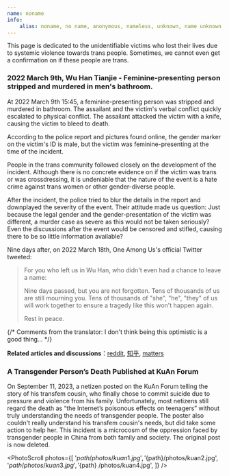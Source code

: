```yaml
---
name: noname
info:
    alias: noname, no name, anonymous, nameless, unknown, name unknown
---
```


This page is dedicated to the unidentifiable victims who lost their lives due to systemic violence towards trans people.
Sometimes, we cannot even get a confirmation on if these people are trans.

### 2022 March 9th, Wu Han Tianjie - Feminine-presenting person stripped and murdered in men's bathroom.

At 2022 March 9th 15:45, a feminine-presenting person was stripped and murdered in bathroom.
The assailant and the victim's verbal conflict quickly escalated to physical conflict.
The assailant attacked the victim with a knife, causing the victim to bleed to death.

According to the police report and pictures found online,
the gender marker on the victim's ID is male, but the victim was feminine-presenting at the time of the incident.

People in the trans community followed closely on the development of the incident.
Although there is no concrete evidence on if the victim was trans or was crossdressing,
it is undeniable that the nature of the event is a hate crime against trans women or other gender-diverse people.

After the incident, the police tried to blur the details in the report and downplayed the severity of the event.
Their attitude made us question:
Just because the legal gender and the gender-presentation of the victim was different, a murder case as severe as this would not be taken seriously?
Even the discussions after the event would be censored and stifled, causing there to be so little information available?

Nine days after, on 2022 March 18th, One Among Us's official Twitter tweeted:

> For you who left us in Wu Han, who didn't even had a chance to leave a name:
>
> Nine days passed,
> but you are not forgotten.
> Tens of thousands of us are still mourning you.
> Tens of thousands of "she", "he", "they" of us will work together to ensure a tragedy like this won't happen again.
>
> Rest in peace.

{/* Comments from the translator: I don't think being this optimistic is a good thing... */}

**Related articles and discussions**：[reddit](https://www.reddit.com/r/China_irl/comments/tb0sen/%E6%AD%A6%E6%B1%89%E5%A4%A9%E8%A1%97%E5%8F%91%E7%94%9F%E6%9D%80%E4%BA%BA%E6%A1%88%E7%96%91%E4%BC%BC%E6%98%AF%E5%AF%B9%E8%B7%A8%E6%80%A7%E5%88%AB%E5%A5%B3%E6%80%A7%E7%9A%84%E4%BB%87%E6%81%A8%E7%8A%AF%E7%BD%AA%E7%9B%B8%E5%85%B3%E8%AF%9D%E9%A2%98%E5%92%8C%E5%BE%AE%E5%8D%9A%E6%AD%A3%E8%A2%AB%E5%A4%A7%E9%87%8F%E5%88%A0%E9%99%A4/), [知乎](https://zhuanlan.zhihu.com/p/478944139), [matters](https://matters.news/@cprpoffice/254661-%E6%AD%A6%E6%B1%89%E5%A4%A9%E8%A1%97%E6%9D%80%E4%BA%BA%E6%A1%88%E5%88%9D%E6%AD%A5%E6%8E%A2%E7%A9%B6-%E6%AD%BB%E8%80%85%E5%88%B0%E5%BA%95%E6%98%AF%E4%B8%8D%E6%98%AF%E8%B7%A8%E6%80%A7%E5%88%AB%E5%A5%B3%E6%80%A7-bafyreicv5icunxpsd2jxfdfkxhk5p4waxyxge7c4cvektwtyzkjfqjoreu)

### A Transgender Person’s Death Published at KuAn Forum

On September 11, 2023, a netizen posted on the KuAn Forum telling the story of his transfem cousin, who finally chose to commit suicide due to pressure and violence from his family.
Unfortunately, most netizens still regard the death as “the Internet’s poisonous effects on teenagers” without truly understanding the needs of transgender people. The poster also couldn't really understand his transfem cousin's needs, but did take some action to help her. This incident is a microcosm of the oppression faced by transgender people in China from both family and society. The original post is now deleted.

<PhotoScroll photos={[ '${path}/photos/kuan1.jpg', '${path}/photos/kuan2.jpg', '${path}/photos/kuan3.jpg', '${path} /photos/kuan4.jpg', ]} />

